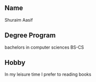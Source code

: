 ## Name
Shuraim Aasif

## Degree Program
bachelors in computer sciences BS-CS

## Hobby
In my leisure time I prefer to reading books
